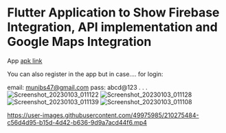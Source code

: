 # Flutter Application to Show Firebase Integration, API implementation and Google Maps Integration

App [apk link](https://drive.google.com/drive/folders/1erz7npkoNSgjm0M3DTZ6h8hDMwSzF-2J?usp=sharing)

You can also register in the app but in case....
for login:

email: munibs47@gmail.com
pass: abcd@123
.
.
.
![Screenshot_20230103_011122](https://user-images.githubusercontent.com/49975985/210275362-076507af-99f5-41d6-854b-9b3680f784b1.jpg)
![Screenshot_20230103_011128](https://user-images.githubusercontent.com/49975985/210275364-5a13ef21-ef1a-4f64-8b46-ea324690605f.jpg)
![Screenshot_20230103_011139](https://user-images.githubusercontent.com/49975985/210275365-31a053b4-c890-4792-a57e-5e4397afab20.jpg)
![Screenshot_20230103_011108](https://user-images.githubusercontent.com/49975985/210275366-bfcb5f64-8ff3-418c-8c2f-2e2af25c8c33.jpg)


https://user-images.githubusercontent.com/49975985/210275484-c56d4d95-b15d-4d42-b636-9d9a7acd44f6.mp4

